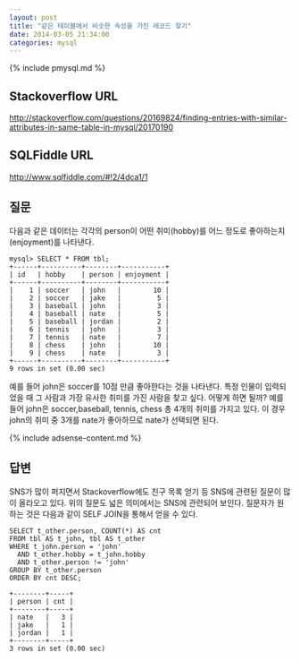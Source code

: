 ```yaml
---
layout: post
title: "같은 테이블에서 비슷한 속성을 가진 레코드 찾기"
date: 2014-03-05 21:34:00
categories: mysql
---
```


{% include pmysql.md %}

## Stackoverflow URL

http://stackoverflow.com/questions/20169824/finding-entries-with-similar-attributes-in-same-table-in-mysql/20170190

## SQLFiddle URL

http://www.sqlfiddle.com/#!2/4dca1/1

## 질문

다음과 같은 데이터는 각각의 person이 어떤 취미(hobby)를 어느 정도로 좋아하는지(enjoyment)를 나타낸다.

    mysql> SELECT * FROM tbl;
    +------+----------+--------+-----------+
    | id   | hobby    | person | enjoyment |
    +------+----------+--------+-----------+
    |    1 | soccer   | john   |        10 |
    |    2 | soccer   | jake   |         5 |
    |    3 | baseball | john   |         3 |
    |    4 | baseball | nate   |         5 |
    |    5 | baseball | jordan |         2 |
    |    6 | tennis   | john   |         3 |
    |    7 | tennis   | nate   |         7 |
    |    8 | chess    | john   |        10 |
    |    9 | chess    | nate   |         3 |
    +------+----------+--------+-----------+
    9 rows in set (0.00 sec)

예를 들어 john은 soccer를 10점 만큼 좋아한다는 것을 나타낸다. 특정 인물이 입력되었을 때 그 사람과 가장 유사한 취미를 가진 사람을 찾고 싶다. 어떻게 하면 될까? 예를 들어 john은 soccer,baseball, tennis, chess 총 4개의 취미를 가지고 있다. 이 경우 john의 취미 중 3개를 nate가 좋아하므로 nate가 선택되면 된다.

{% include adsense-content.md %}

## 답변

SNS가 많이 퍼지면서 Stackoverflow에도 친구 목록 얻기 등 SNS에 관련된 질문이 많이 올라오고 있다. 위의 질문도 넓은 의미에서는 SNS에 관련되어 보인다. 질문자가 원하는 것은 다음과 같이 SELF JOIN을 통해서 얻을 수 있다.

    SELECT t_other.person, COUNT(*) AS cnt
    FROM tbl AS t_john, tbl AS t_other
    WHERE t_john.person = 'john'
      AND t_other.hobby = t_john.hobby
      AND t_other.person != 'john'
    GROUP BY t_other.person
    ORDER BY cnt DESC;
     
    +--------+-----+
    | person | cnt |
    +--------+-----+
    | nate   |   3 |
    | jake   |   1 |
    | jordan |   1 |
    +--------+-----+
    3 rows in set (0.00 sec)
